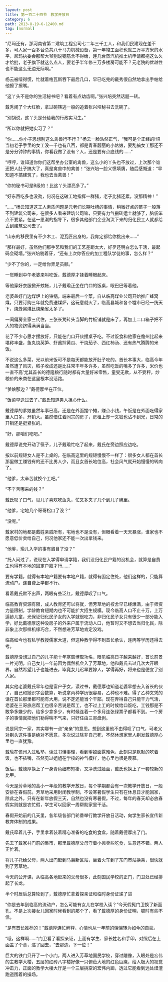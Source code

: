 ```yaml
---
layout: post
title: 第一百二十四节　教学开放日
category: 6
path: 2013-8-19-6-12400.md
tag: [normal]
---
```


“尼玛还有，那河南省第二建筑工程公司七二年三千工人，和我们民建现在差不多，可人家一百多台总共八十马力机械设备，第一年竣工面积也就三万平方米的水平，尼玛执委会那帮大爷别说钢筋舍不得给，连几台蒸汽机推土机申请都拖这么久才给批，老子旗下就这么点人，要老子半年修三万多楼房可能不？元老院的优越性也不能这么无边无际啊。”

杨云被噎得慌，忙就着格瓦斯吞下最后几口，早已吃完的戴秀很自然地拿出手帕给他擦了擦嘴。

“这丫头不是你的生活秘书吧？看着有点幼齿啊。”张兴培突然话题一转。

戴秀闹了个大红脸，拿过碗筷逃一般的追着张兴培秘书去洗碗了。

“别胡说，这丫头是分给我的行政实习生。”

“所以你就把她实习了？”

“你……你小子思想别这么禽兽行不行？”杨云一脸浩然正气，“我可是个正经的HR当初老子手里的女工没一千也有八百，都是青春靓丽的小姑娘，要乱搞女工那还不是分分钟钟的事情，你看我做了没有？人，还是要有点底线的……”

“哼哼，谁知道你你们这帮坐办公室的禽兽，这么小的丫头也不放过，上次那个谁还把人肚子搞大了，真是禽兽中的禽兽！”张兴培一脸义愤填膺，随后感慨道：“早知道不搞建筑了，我也去当禽兽！”

“你的秘书可是B级的！比这丫头漂亮多了。”

“好东西吃多也没劲，何况在这破工地指挥一群猪，老子比猪还累，没那精神！”

“……”杨云知道这工人素质问题是元老们长期吐槽的事情，稍微好点的苗子一般落不到建筑公司来，在很多人看来建筑公司嘛，只要有力气搬砖运土就够了，脑袋笨点不要紧。在这一思潮的指导下，很多其他部门企业淘汰下来的归化民工人就都给丢到建筑公司去了。

“山东的移民里有不少木工、泥瓦匠出身的，我肯定都给你挑出来……”

“那样最好，虽然他们那手艺和我们的工艺差距太大，好歹还明白怎么干活，最起码会砌墙。”张兴培剔着牙，“还有上次你答应的加工程队学徒的事，怎么样？”

“少不了你的，一定给你弄足员额。”

一觉睡到中午老婆来叫吃饭，戴德厚才揉着睡眼起床。

等他穿好衣服掀开蚊帐，儿子戴瑜正坐在门口的饭桌，眼巴巴等着他。

老婆盖好门边煤炉上的铁锅，端来最后一个菜，自从临高煤业公司开始推广蜂窝煤，只要订购三年就免费送煤炉，这玩意就火了，临高县城和各个墟市已经一统天下，烧蜂窝煤比烧柴省太多了。

一间偏房全家三代住，三张长凳砖头当脚的竹板铺就是床了，再加上二口箱子把不大的物资挤得满满当当。

花了不少心思才摆放好，只能在门口开伙摆桌子吃。不过饭食和他家在儋州比起来堪称丰盛，鱼丸烧莴笋、虾酱拌黄瓜、干烧茄子、西红柿汤、还有热气腾腾的米饭。

不说这么多菜，光以前米饭可不是每天都能放开肚子吃的。首长本事大，临高今年虽然遭了风灾，稻子收成还是比往常丰年多许多，虽然吃饭的嘴多了许多，米价也一直不高’尤其首长的德隆粮行随时都有大量好米零售，童叟无欺，从不耍秤，炒粮价的米商在这里根本没活路。

“爹娘那边？”戴德厚坐在正位。

“饭菜早送过去了。”戴氏知道男人担心什么。

戴德厚的爹娘虽然年事已高，还是在外面摆个摊，赚点小钱，午饭是在外面吃得家里人口多，开销大。虽然借住着同宗的房子，房租上却一文钱也沾不到光，日常的开销还是挺紧张的。

“好，那咱们吃吧。”

戴德厚说完开动了筷子，儿子戴瑜忙吃了起来，戴氏在旁边照应边吃。

按以前规矩女人是不上桌的，在临高这里的规矩慢慢不一样了：很多女人都在首长那里做工赚钱有的还不比男人少，而且女首长地位高，社会风气就开始慢慢的转向了。

“他爹，太辛苦就换个工吧。”

“不辛苦哪来的钱？”

戴氏叹了口气，见儿子喜欢吃鱼丸，忙又多夹了几个到儿子碗里。

“他爹，宅地几个哥哥松口了没？”

“没呢。”

戴家村的地都是戴姓亲戚所有，宅地也不是没有，但眼看着一天天暴涨，谁家也不愿意低价卖给自己，何况他家还不能一次出拿钱来。

“他爹，瑜儿入学的事有眉目了没？”

“托人问过了，说现在入学得申请学籍，我们没归化民户籍的没机会，就算是自费生也得有本地的固定户籍才行……”

要有学籍，就得有本地户籍要有本地户籍，就得有固定住处，他们这样的，只能算流动户。连自费上学都不行。

看着戴氏默不出声，两眼有些泛红，戴德厚叹了口气。

临高教育资源有限，成人教育还可以将就，但芳草地的校舍早已经爆满，由于师资力量限制，学龄教育短期内也不可能扩大招生规模。现今临高人口不止十万，上万适龄儿童，光保证归化民子女的入学就很吃力，非归化民子女只有很少一部分能入学，好比戴德厚这种没房子的外来户属于流动人口，他暂时又不想去当归化民，除非象上次那样机缘巧合，不然想进芳草地肯定没戏。

临高如今也有私学教授儒家大道，但这种教学得不到首长承认，连丙等学历还得去考。

戴德厚没想过自己的儿子能十年寒窗博取功名，眼见临高日子越来越好，首长前景一片光明，自己女儿一年前因为偶然机会入了芳草地，他和戴氏去过几次大开眼界，自然希望儿子也能进去，毕竟女儿迟早要嫁人，学得再好，将来也是便宜了别人家。

其实他老婆戴氏早年也是富户子女，读过书，戴德厚也知道老婆早想去入首长的伙了，自己和她识字会数算，听说拿丙种学历很容易，乙种也不难。得了乙种文凭的话在首长那里都可能有大用，说不定还能当个干部。现在弄得自己只能干力气活，老婆在三哥旅店帮工也很辛苦说是帮工，也不过上工的时候给口饭吃，工钱那是不敢争多嫌少的，给多少拿多少，有时候连着一个多月连张绿票子都看不到。一个房子的事情就把他们勒得喘不气来，只好任由三哥盘剥。

说是同宗一家，其实哪有一点“亲亲”的意思。想到这里他不由得叹了口气，可老父对剃头这件事是绝对不愿意，多次说过除非自己死，不然休想家里人剃发戴德厚心里也一直犹豫。

戴瑜在儋州入过私塾，读过书懂事理，看到爹娘面露难色，此刻只是默默的吃着饭，也不插嘴，虽然见过姐姐在学校的神气模样，他心里也很是羡慕。

饭后，戴德厚换上了一身青色细布短褂，又净洗过脸面，戴氏也换上了一套较新的比甲。

今天是芳草地的高小一年级的教学开放日，每个学期都会有一次教学开放日，一般安排在春假前。芳草地采用封闭教学制，不设寒暑假学生只有在休息日才能回家，除此之外，只有在新年放假三天，自然也没有寒暑假。不过，每年的春天却必放春假实则就是农忙假，学生可以回家一周帮助家里干活。

春假开始前的几天里，各年级各部门轮番举行教学开放日活动，向学生家长宣传新教育体制的成果。

戴氏牵着儿子，手里拿着装着精心准备的吃食的食盒，随着戴德厚出了门。

先去了戴家村门前的集市，那里戴德厚父母守着小摊卖些吃食，生意还不错。两人正忙着。

将儿子托给父母，两人出门赶到马袅新区站，坐着火车到了东门市站换乘，很快就到了芳草地。

今天的公开课，从临高各地赶来的父母很多，此刻国民学校的正门，门卫处已经排起了长龙。

半个时辰后总算轮到了，戴德厚忙拿着探亲证和临时身份证递了进

“你是去年到临高的流动户，怎么可能有女儿在学校入读？”今天假髡门卫换了新面孔，不是上次接女儿回家时候看到的那个了，看了戴德厚的身份证明，顿时有些不信。

“是有首长推荐的！”戴德厚连忙解释，心情也从一年前的惴惴转为如今的自豪。

“哦，这样啊……”门卫看了看探亲证，上面有学生、家长姓名和手印，对照后在上面盖了个章，递了回去，“去那边，下一位！”

巨大的铁门只开了一个小门，两人进入芳草地国民学校，穿过雕像，入眼处是宏伟的主教学大楼，五层的红砖八字楼好像一只俯莅大地的红色巨鹰，给人极大的视觉冲击力，正面的教学大楼大厅是一个三层挑空的宏伟内廊，透过它能看到远处煤渣跑道围着的操场。

